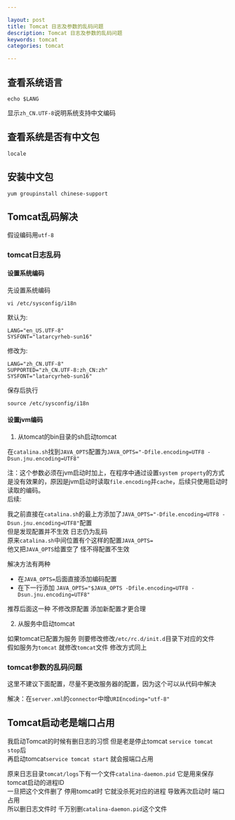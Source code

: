```yaml
---

layout: post
title: Tomcat 日志及参数的乱码问题
description: Tomcat 日志及参数的乱码问题
keywords: tomcat
categories: tomcat

---
```


## 查看系统语言

`echo $LANG`

显示`zh_CN.UTF-8`说明系统支持中文编码

## 查看系统是否有中文包

`locale`

## 安装中文包

`yum groupinstall chinese-support`

## Tomcat乱码解决

假设编码用`utf-8`
 
### tomcat日志乱码

#### 设置系统编码

先设置系统编码

`vi /etc/sysconfig/i18n`

默认为:

``` 
LANG="en_US.UTF-8"
SYSFONT="latarcyrheb-sun16"
```
修改为:

```
LANG="zh_CN.UTF-8"
SUPPORTED="zh_CN.UTF-8:zh_CN:zh"
SYSFONT="latarcyrheb-sun16"
```

保存后执行

```
source /etc/sysconfig/i18n
```

#### 设置jvm编码

1) 从tomcat的bin目录的sh启动tomcat

在`catalina.sh`找到`JAVA_OPTS`配置为`JAVA_OPTS="-Dfile.encoding=UTF8 -Dsun.jnu.encoding=UTF8"`

注：这个参数必须在jvm启动时加上，在程序中通过设置`system property`的方式是没有效果的，原因是jvm启动时读取`file.encoding`并`cache`，后续只使用启动时读取的编码。	
后续:

我之前直接在`catalina.sh`的最上方添加了`JAVA_OPTS="-Dfile.encoding=UTF8 -Dsun.jnu.encoding=UTF8"`配置   
但是发现配置并不生效  日志仍为乱码  
原来`catalina.sh`中间位置有个这样的配置`JAVA_OPTS=`  
他又把`JAVA_OPTS`给置空了 怪不得配置不生效  

解决方法有两种  

+ 在`JAVA_OPTS=`后面直接添加编码配置
+ 在下一行添加 `JAVA_OPTS="$JAVA_OPTS -Dfile.encoding=UTF8 -Dsun.jnu.encoding=UTF8"`

推荐后面这一种  不修改原配置  添加新配置才更合理

2) 从服务中启动tomcat

如果tomcat已配置为服务 则要修改修改`/etc/rc.d/init.d`目录下对应的文件  
假如服务为`tomcat`  就修改`tomcat`文件  修改方式同上



### tomcat参数的乱码问题

这里不建议下面配置，尽量不更改服务器的配置，因为这个可以从代码中解决

解决：在`server.xml`的`connector`中增`URIEncoding="utf-8"`

## Tomcat启动老是端口占用

我启动Tomcat的时候有删日志的习惯 但是老是停止tomcat `service tomcat stop`后  
再启动tomcat`service tomcat start` 就会报端口占用

原来日志目录`tomcat/logs`下有一个文件`catalina-daemon.pid` 它是用来保存tomcat启动的进程ID  
一旦把这个文件删了  停用tomcat时  它就没杀死对应的进程 导致再次启动时 端口占用  
所以删日志文件时  千万别删`catalina-daemon.pid`这个文件